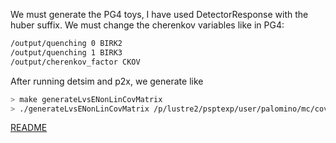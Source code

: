 We must generate the PG4 toys, I have used DetectorResponse with the huber suffix. We must change the cherenkov variables like in PG4:

```bash
/output/quenching 0 BIRK2
/output/quenching 1 BIRK3
/output/cherenkov_factor CKOV
```
After running detsim and p2x, we generate like

```bash
> make generateLvsENonLinCovMatrix
> ./generateLvsENonLinCovMatrix /p/lustre2/psptexp/user/palomino/mc/covmatrix_prd/p2x_prd/   test.root  SLvsENonLinCovMat.root
```


[README](../Readme.md)
